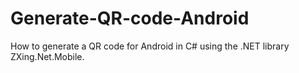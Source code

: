 # Generate-QR-code-Android
How to generate a QR code for Android in C# using the .NET library ZXing.Net.Mobile.
